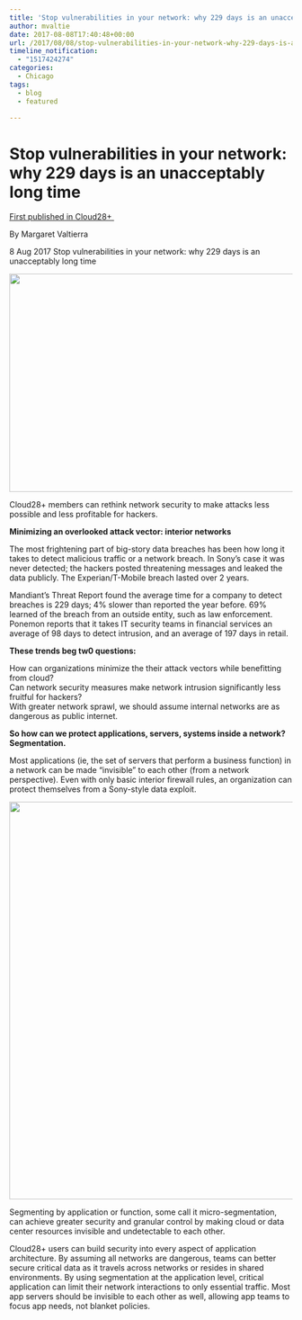 ```yaml
---
title: 'Stop vulnerabilities in your network: why 229 days is an unacceptably long time'
author: mvaltie
date: 2017-08-08T17:40:48+00:00
url: /2017/08/08/stop-vulnerabilities-in-your-network-why-229-days-is-an-unacceptably-long-time/
timeline_notification:
  - "1517424274"
categories:
  - Chicago
tags:
  - blog
  - featured

---
```

# **Stop vulnerabilities in your network: why 229 days is an unacceptably long time**

[First published in Cloud28+ ][1]

By Margaret Valtierra

8 Aug 2017 Stop vulnerabilities in your network: why 229 days is an unacceptably long time

<img class="alignnone size-large" src="https://www.cloud28plus.com/servlet/servlet.FileDownload?file=00P2400000YOQeZEAX" width="736" height="388" /> 

Cloud28+ members can rethink network security to make attacks less possible and less profitable for hackers.

**Minimizing an overlooked attack vector: interior networks**

The most frightening part of big-story data breaches has been how long it takes to detect malicious traffic or a network breach. In Sony’s case it was never detected; the hackers posted threatening messages and leaked the data publicly. The Experian/T-Mobile breach lasted over 2 years.

Mandiant’s Threat Report found the average time for a company to detect breaches is 229 days; 4% slower than reported the year before. 69% learned of the breach from an outside entity, such as law enforcement. Ponemon reports that it takes IT security teams in financial services an average of 98 days to detect intrusion, and an average of 197 days in retail.

**These trends beg tw0 questions:**

How can organizations minimize the their attack vectors while benefitting from cloud?  
Can network security measures make network intrusion significantly less fruitful for hackers?  
With greater network sprawl, we should assume internal networks are as dangerous as public internet.

**So how can we protect applications, servers, systems inside a network? Segmentation.**

Most applications (ie, the set of servers that perform a business function) in a network can be made “invisible” to each other (from a network perspective). Even with only basic interior firewall rules, an organization can protect themselves from a Sony-style data exploit.

<img class="size-large" src="/wp-content/uploads/2018/01/7bcfe-18t-558ttunug7ynxcvr-qw.png" width="1000" height="707" /> 

Segmenting by application or function, some call it micro-segmentation, can achieve greater security and granular control by making cloud or data center resources invisible and undetectable to each other.

Cloud28+ users can build security into every aspect of application architecture. By assuming all networks are dangerous, teams can better secure critical data as it travels across networks or resides in shared environments. By using segmentation at the application level, critical application can limit their network interactions to only essential traffic. Most app servers should be invisible to each other as well, allowing app teams to focus app needs, not blanket policies.

 [1]: https://www.cloud28plus.com/na/content/Stop-vulnerabilities-in-your-network--why-229-days-is-an-unacceptably-long-time